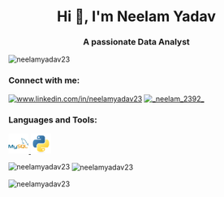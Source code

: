 
<h1 align="center">Hi 👋, I'm Neelam Yadav</h1>
<h3 align="center">A passionate Data Analyst</h3>

<p align="left"> <img src="https://komarev.com/ghpvc/?username=neelamyadav23&label=Profile%20views&color=0e75b6&style=flat" alt="neelamyadav23" /> </p>

<h3 align="left">Connect with me:</h3>
<p align="left">
<a href="https://linkedin.com/in/www.linkedin.com/in/neelamyadav23" target="blank"><img align="center" src="https://raw.githubusercontent.com/rahuldkjain/github-profile-readme-generator/master/src/images/icons/Social/linked-in-alt.svg" alt="www.linkedin.com/in/neelamyadav23" height="30" width="40" /></a>
<a href="https://instagram.com/_neelam_2392_" target="blank"><img align="center" src="https://raw.githubusercontent.com/rahuldkjain/github-profile-readme-generator/master/src/images/icons/Social/instagram.svg" alt="_neelam_2392_" height="30" width="40" /></a>
</p>

<h3 align="left">Languages and Tools:</h3>
<p align="left"> <a href="https://www.mysql.com/" target="_blank" rel="noreferrer"> <img src="https://raw.githubusercontent.com/devicons/devicon/master/icons/mysql/mysql-original-wordmark.svg" alt="mysql" width="40" height="40"/> </a> <a href="https://www.python.org" target="_blank" rel="noreferrer"> <img src="https://raw.githubusercontent.com/devicons/devicon/master/icons/python/python-original.svg" alt="python" width="40" height="40"/> </a> </p>

<p><img align="left" src="https://github-readme-stats.vercel.app/api/top-langs?username=neelamyadav23&show_icons=true&locale=en&layout=compact" alt="neelamyadav23" /></p>

<p>&nbsp;<img align="center" src="https://github-readme-stats.vercel.app/api?username=neelamyadav23&show_icons=true&locale=en" alt="neelamyadav23" /></p>

<p><img align="center" src="https://github-readme-streak-stats.herokuapp.com/?user=neelamyadav23&" alt="neelamyadav23" /></p>

